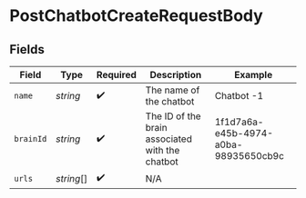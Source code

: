 # PostChatbotCreateRequestBody


## Fields

| Field                                           | Type                                            | Required                                        | Description                                     | Example                                         |
| ----------------------------------------------- | ----------------------------------------------- | ----------------------------------------------- | ----------------------------------------------- | ----------------------------------------------- |
| `name`                                          | *string*                                        | :heavy_check_mark:                              | The name of the chatbot                         | Chatbot -1                                      |
| `brainId`                                       | *string*                                        | :heavy_check_mark:                              | The ID of the brain associated with the chatbot | 1f1d7a6a-e45b-4974-a0ba-98935650cb9c            |
| `urls`                                          | *string*[]                                      | :heavy_check_mark:                              | N/A                                             |                                                 |